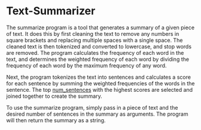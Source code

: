 # Text-Summarizer

The summarize program is a tool that generates a summary of a given piece of text. It does this by first cleaning the text to remove any numbers in square brackets and replacing multiple spaces with a single space. The cleaned text is then tokenized and converted to lowercase, and stop words are removed. The program calculates the frequency of each word in the text, and determines the weighted frequency of each word by dividing the frequency of each word by the maximum frequency of any word.

Next, the program tokenizes the text into sentences and calculates a score for each sentence by summing the weighted frequencies of the words in the sentence. The top [num_sentences](https://github.com/x2x1x/Text-Summarizer/blob/0db1f4d658e16a8ec19ced0c9aaaf61c3f463a24/main2.py#L25) with the highest scores are selected and joined together to create the summary.

To use the summarize program, simply pass in a piece of text and the desired number of sentences in the summary as arguments. The program will then return the summary as a string.
